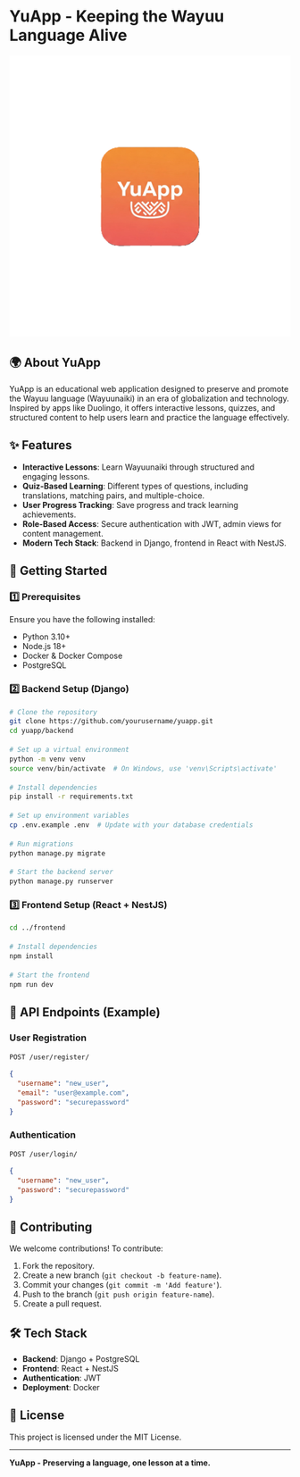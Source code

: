 # YuApp - Keeping the Wayuu Language Alive

![YuApp Logo](assets/YuApp_icon.PNG)

## 🌍 About YuApp
YuApp is an educational web application designed to preserve and promote the Wayuu language (Wayuunaiki) in an era of globalization and technology. Inspired by apps like Duolingo, it offers interactive lessons, quizzes, and structured content to help users learn and practice the language effectively.

## ✨ Features
- **Interactive Lessons**: Learn Wayuunaiki through structured and engaging lessons.
- **Quiz-Based Learning**: Different types of questions, including translations, matching pairs, and multiple-choice.
- **User Progress Tracking**: Save progress and track learning achievements.
- **Role-Based Access**: Secure authentication with JWT, admin views for content management.
- **Modern Tech Stack**: Backend in Django, frontend in React with NestJS.

## 🚀 Getting Started

### 1️⃣ Prerequisites
Ensure you have the following installed:
- Python 3.10+
- Node.js 18+
- Docker & Docker Compose
- PostgreSQL

### 2️⃣ Backend Setup (Django)
```bash
# Clone the repository
git clone https://github.com/yourusername/yuapp.git
cd yuapp/backend

# Set up a virtual environment
python -m venv venv
source venv/bin/activate  # On Windows, use 'venv\Scripts\activate'

# Install dependencies
pip install -r requirements.txt

# Set up environment variables
cp .env.example .env  # Update with your database credentials

# Run migrations
python manage.py migrate

# Start the backend server
python manage.py runserver
```

### 3️⃣ Frontend Setup (React + NestJS)
```bash
cd ../frontend

# Install dependencies
npm install

# Start the frontend
npm run dev
```

## 📡 API Endpoints (Example)
### User Registration
```http
POST /user/register/
```
```json
{
  "username": "new_user",
  "email": "user@example.com",
  "password": "securepassword"
}
```

### Authentication
```http
POST /user/login/
```
```json
{
  "username": "new_user",
  "password": "securepassword"
}
```

## 🤝 Contributing
We welcome contributions! To contribute:
1. Fork the repository.
2. Create a new branch (`git checkout -b feature-name`).
3. Commit your changes (`git commit -m 'Add feature'`).
4. Push to the branch (`git push origin feature-name`).
5. Create a pull request.

## 🛠 Tech Stack
- **Backend**: Django + PostgreSQL
- **Frontend**: React + NestJS
- **Authentication**: JWT
- **Deployment**: Docker

## 📜 License
This project is licensed under the MIT License.

---
**YuApp - Preserving a language, one lesson at a time.**

